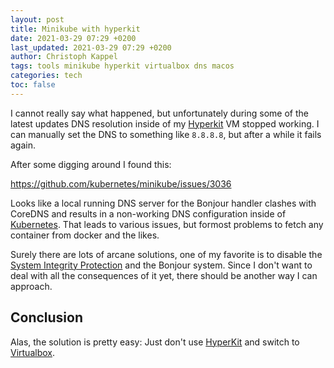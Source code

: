```yaml
---
layout: post
title: Minikube with hyperkit
date: 2021-03-29 07:29 +0200
last_updated: 2021-03-29 07:29 +0200
author: Christoph Kappel
tags: tools minikube hyperkit virtualbox dns macos
categories: tech
toc: false
---
```

I cannot really say what happened, but unfortunately during some of the latest updates
DNS resolution inside of my [Hyperkit][1] VM stopped working. I can manually set the DNS
to something like `8.8.8.8`, but after a while it fails again.

After some digging around I found this:

<https://github.com/kubernetes/minikube/issues/3036>

Looks like a local running DNS server for the Bonjour handler clashes with CoreDNS and
results in a non-working DNS configuration inside of [Kubernetes][2]. That leads to various issues,
but formost problems to fetch any container from docker and the likes.

Surely there are lots of arcane solutions, one of my favorite is to disable the
[System Integrity Protection][3] and the Bonjour system. Since I don't want
to deal with all the consequences of it yet, there should be another way I can approach.

## Conclusion

Alas, the solution is pretty easy: Just don't use [HyperKit][1] and switch to [Virtualbox][4].

[1]: https://github.com/moby/hyperkit
[2]: https://kubernetes.io/
[3]: https://developer.apple.com/documentation/security/disabling_and_enabling_system_integrity_protection
[4]: https://www.virtualbox.org/
